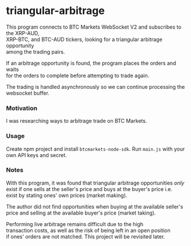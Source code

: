 # triangular-arbitrage
This program connects to BTC Markets WebSocket V2 and subscribes to the XRP-AUD,  
XRP-BTC, and BTC-AUD tickers, looking for a triangular arbitrage opportunity   
among the trading pairs.
  
If an arbitrage opportunity is found, the program places the orders and waits   
for the orders to complete before attempting to trade again.  

The trading is handled asynchronously so we can continue processing the   
websocket buffer.

### Motivation
I was researching ways to arbitrage trade on BTC Markets.    

### Usage
Create npm project and install `btcmarkets-node-sdk`. Run `main.js` with your   
own API keys and secret.

### Notes
With this program, it was found that triangular arbitrage opportunities *only*   
exist if one sells at the seller's price and buys at the buyer's price i.e.    
exist by stating ones' own prices (market making).

The author did not find opportunities when buying at the available seller's 
price and selling at the available buyer's price (market taking).  

Performing live arbitrage remains difficult due to the high    
transaction costs, as well as the risk of being left in an open position    
if ones' orders are not matched. This project will be revisited later.  
